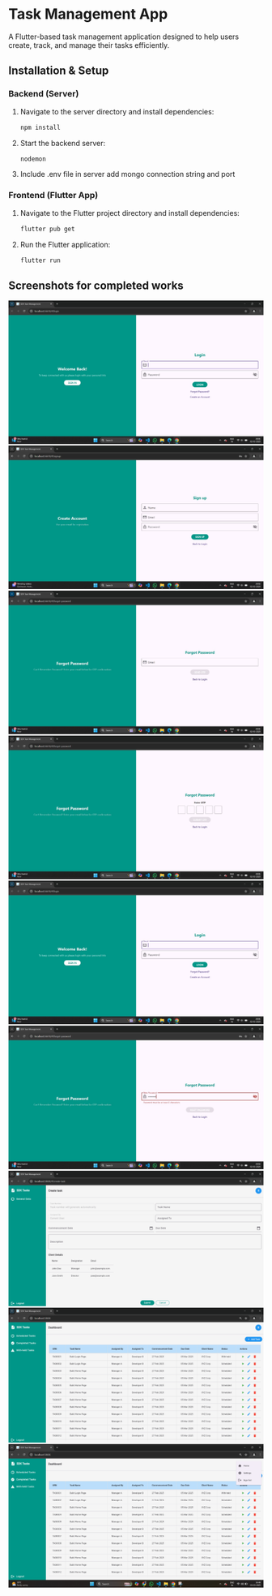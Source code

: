 # Task Management App

A Flutter-based task management application designed to help users create, track, and manage their tasks efficiently.

## Installation & Setup
### Backend (Server)
1. Navigate to the server directory and install dependencies:
   ```bash
   npm install
   ```
2. Start the backend server:
   ```bash
   nodemon
   ```
3. Include .env file in server
   add mongo connection string and port

### Frontend (Flutter App)
1. Navigate to the Flutter project directory and install dependencies:
   ```bash
   flutter pub get
   ```
2. Run the Flutter application:
   ```bash
   flutter run
   ```

## Screenshots for completed works

![alt text](./readme_images/login.jpg)
![alt text](./readme_images/sign-up.jpg) 
![alt text](./readme_images/forgot-pass.jpg) 
![alt text](./readme_images/forgot-pass-otp.jpg) 
![alt text](./readme_images/login.jpg) 
![alt text](./readme_images/new-pass.jpg) 
![alt text](./readme_images/Create-task.png) 
![alt text](./readme_images/Dashboard-screen.png) 
![alt text](./readme_images/header-button.png)
